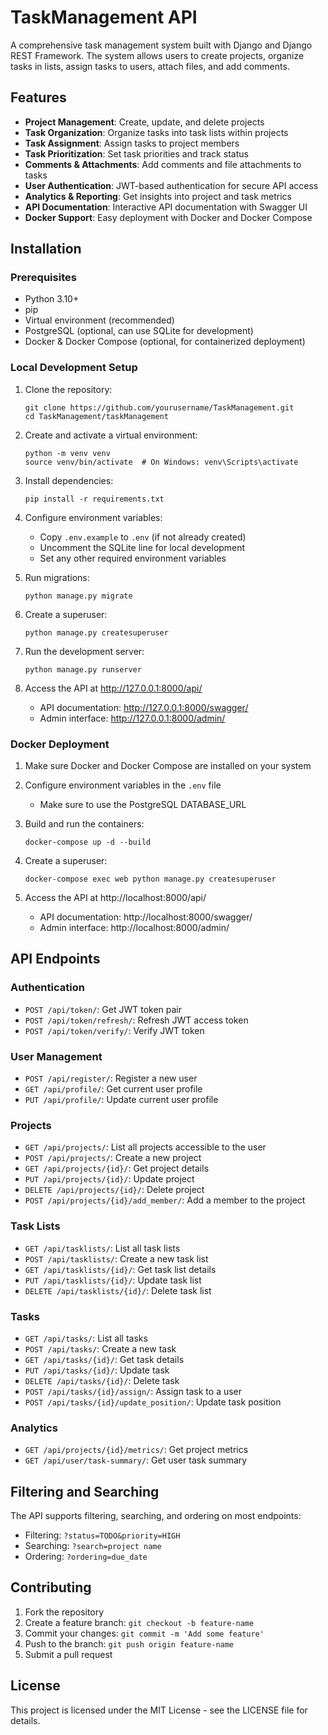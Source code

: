 # TaskManagement API

A comprehensive task management system built with Django and Django REST Framework. The system allows users to create projects, organize tasks in lists, assign tasks to users, attach files, and add comments.

## Features

- **Project Management**: Create, update, and delete projects
- **Task Organization**: Organize tasks into task lists within projects
- **Task Assignment**: Assign tasks to project members
- **Task Prioritization**: Set task priorities and track status
- **Comments & Attachments**: Add comments and file attachments to tasks
- **User Authentication**: JWT-based authentication for secure API access
- **Analytics & Reporting**: Get insights into project and task metrics
- **API Documentation**: Interactive API documentation with Swagger UI
- **Docker Support**: Easy deployment with Docker and Docker Compose

## Installation

### Prerequisites

- Python 3.10+
- pip
- Virtual environment (recommended)
- PostgreSQL (optional, can use SQLite for development)
- Docker & Docker Compose (optional, for containerized deployment)

### Local Development Setup

1. Clone the repository:
   ```
   git clone https://github.com/yourusername/TaskManagement.git
   cd TaskManagement/taskManagement
   ```

2. Create and activate a virtual environment:
   ```
   python -m venv venv
   source venv/bin/activate  # On Windows: venv\Scripts\activate
   ```

3. Install dependencies:
   ```
   pip install -r requirements.txt
   ```

4. Configure environment variables:
   - Copy `.env.example` to `.env` (if not already created)
   - Uncomment the SQLite line for local development
   - Set any other required environment variables

5. Run migrations:
   ```
   python manage.py migrate
   ```

6. Create a superuser:
   ```
   python manage.py createsuperuser
   ```

7. Run the development server:
   ```
   python manage.py runserver
   ```

8. Access the API at http://127.0.0.1:8000/api/
   - API documentation: http://127.0.0.1:8000/swagger/
   - Admin interface: http://127.0.0.1:8000/admin/

### Docker Deployment

1. Make sure Docker and Docker Compose are installed on your system

2. Configure environment variables in the `.env` file
   - Make sure to use the PostgreSQL DATABASE_URL

3. Build and run the containers:
   ```
   docker-compose up -d --build
   ```

4. Create a superuser:
   ```
   docker-compose exec web python manage.py createsuperuser
   ```

5. Access the API at http://localhost:8000/api/
   - API documentation: http://localhost:8000/swagger/
   - Admin interface: http://localhost:8000/admin/

## API Endpoints

### Authentication

- `POST /api/token/`: Get JWT token pair
- `POST /api/token/refresh/`: Refresh JWT access token
- `POST /api/token/verify/`: Verify JWT token

### User Management

- `POST /api/register/`: Register a new user
- `GET /api/profile/`: Get current user profile
- `PUT /api/profile/`: Update current user profile

### Projects

- `GET /api/projects/`: List all projects accessible to the user
- `POST /api/projects/`: Create a new project
- `GET /api/projects/{id}/`: Get project details
- `PUT /api/projects/{id}/`: Update project
- `DELETE /api/projects/{id}/`: Delete project
- `POST /api/projects/{id}/add_member/`: Add a member to the project

### Task Lists

- `GET /api/tasklists/`: List all task lists
- `POST /api/tasklists/`: Create a new task list
- `GET /api/tasklists/{id}/`: Get task list details
- `PUT /api/tasklists/{id}/`: Update task list
- `DELETE /api/tasklists/{id}/`: Delete task list

### Tasks

- `GET /api/tasks/`: List all tasks
- `POST /api/tasks/`: Create a new task
- `GET /api/tasks/{id}/`: Get task details
- `PUT /api/tasks/{id}/`: Update task
- `DELETE /api/tasks/{id}/`: Delete task
- `POST /api/tasks/{id}/assign/`: Assign task to a user
- `POST /api/tasks/{id}/update_position/`: Update task position

### Analytics

- `GET /api/projects/{id}/metrics/`: Get project metrics
- `GET /api/user/task-summary/`: Get user task summary

## Filtering and Searching

The API supports filtering, searching, and ordering on most endpoints:

- Filtering: `?status=TODO&priority=HIGH`
- Searching: `?search=project name`
- Ordering: `?ordering=due_date`

## Contributing

1. Fork the repository
2. Create a feature branch: `git checkout -b feature-name`
3. Commit your changes: `git commit -m 'Add some feature'`
4. Push to the branch: `git push origin feature-name`
5. Submit a pull request

## License

This project is licensed under the MIT License - see the LICENSE file for details.